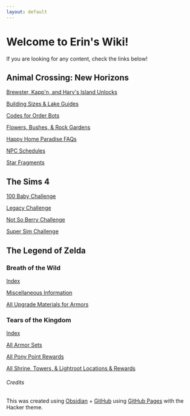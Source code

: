 ```yaml
---
layout: default
---
```

# Welcome to Erin's Wiki!
If you are looking for any content, check the links below!

## Animal Crossing: New Horizons
[Brewster, Kapp'n, and Harv's Island Unlocks](./ACNH/bkh-unlocks.md)

[Building Sizes & Lake Guides](./ACNH/bs-lg.md)

[Codes for Order Bots](./ACNH/orderbots-codes.md)

[Flowers, Bushes, & Rock Gardens](./ACNH/fbrg.md)

[Happy Home Paradise FAQs](./ACNH/hhp-faqs.md)

[NPC Schedules](./ACNH/NPC-Schedules.md)

[Star Fragments](./ACNH/Star-Fragments.md)


## The Sims 4
[100 Baby Challenge](./ts3-ts4/100babychl.md)

[Legacy Challenge](./ts3-ts4/legchl.md)

[Not So Berry Challenge](./ts3-ts4/nsb.md)

[Super Sim Challenge](./ts3-ts4/supersim.md)

## The Legend of Zelda

### Breath of the Wild
[Index](index.md)

[Miscellaneous Information](./botw-totk/botw/misc.md)

[All Upgrade Materials for Armors](./botw-totk/botw/UpgradeMaterials4Armors.md)

### Tears of the Kingdom
[Index](botw-totk/totk/index.md)

[All Armor Sets](./botw-totk/totk/all-armor.md)

[All Pony Point Rewards](./botw-totk/totk/allponypoints.md)

[All Shrine, Towers, & Lightroot Locations & Rewards](./botw-totk/totk/allshrinelighttower.md)


###### Credits
This was created using [Obsidian](https://obsidian.md) + [GitHub](https://github.com) using [GitHub Pages](https://pages.github.com) with the Hacker theme.